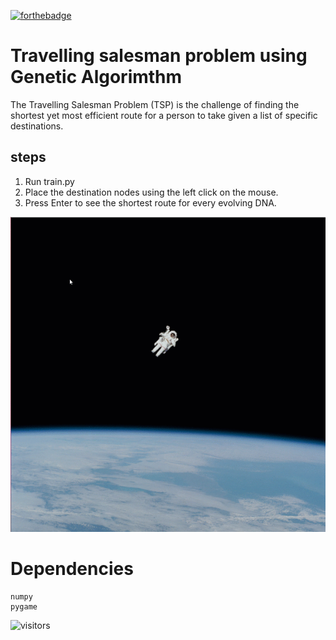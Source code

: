 [![forthebadge](https://forthebadge.com/images/badges/made-with-python.svg)](https://forthebadge.com)

# Travelling salesman problem using Genetic Algorimthm
The Travelling Salesman Problem (TSP) is the challenge of finding the shortest yet most efficient route for a person to take given a list of specific destinations.



## steps
1. Run train.py 
2. Place the destination nodes using the left click on the mouse. 
3. Press Enter to see the shortest route for every evolving DNA. 
 
![](Media/ts.gif) 
# Dependencies

```
numpy
pygame
```
 ![visitors](https://visitor-badge.glitch.me/badge?page_id=page.https://github.com/R4j4n/Travelling-salesman-problem-using-Genetic-Algorimthm)